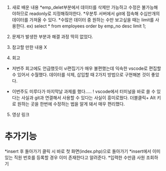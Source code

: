 1. 새로 배운 내용
*emp_delet부분에서 데이터를 삭제만 가능하고 수정은 불가능해야하므로 readonly로 지정해줘야한다.
*우분투 서버에서 git에 접속해 수십만개의 데이터를 가져올 수 있다.
*수많은 데이터 중 원하는 수만 보고싶을 때는 limit를 사용한다. 
ex) select * from employees order by emp_no desc limit 1; 


2. 문제가 발생한 부분과 해결 과정
딱히 없었다.

3. 참고할 만한 내용
X

4. 회고
+ 저번주 회고에도 언급했듯이 vi편집기가 매우 불편했는데 익숙한 vscode로 편집할 수 있어서 수월했다.
데이터를 삭제, 삽입할 때 2가지 방법으로 구현해본 것이 좋았다.
- 이번주도 미루다가 마지막날 과제를 했다.....
! vscode에서 터미널을 바로 쓸 수 있다는 사실과 git과 연결해서 사용할 수 있다는 사실이 흥미로웠다.
더블클릭+ Alt 키로 원하는 곳을 한번에 수정하는 법을 알게 돼서 매우 편리했다.

5. 영상 링크

# 추가기능

*insert 후 돌아가기 클릭 시 바로 첫 화면(index.php)으로 돌아가기
*insert에서 이미 있는 직원 번호를 등록할 경우 이미 존재한다고 알려준다.
*입력한 수만큼 사원 조회하기
